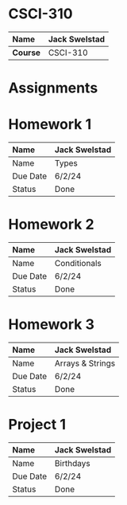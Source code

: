# CSCI-310
| Name | Jack Swelstad |
|:---|:---|
| **Course** | CSCI-310 |

# Assignments

# Homework 1
| Name | Jack Swelstad |
| :--- | :--- |
| Name | Types |
| Due Date | 6/2/24 |
| Status | Done |

# Homework 2
| Name | Jack Swelstad |
| :--- | :--- |
| Name | Conditionals |
| Due Date | 6/2/24 |
| Status | Done |

# Homework 3
| Name | Jack Swelstad |
| :--- | :--- |
| Name | Arrays & Strings |
| Due Date | 6/2/24 |
| Status | Done |

# Project 1
| Name | Jack Swelstad |
| :--- | :--- |
| Name | Birthdays |
| Due Date | 6/2/24 |
| Status | Done |


